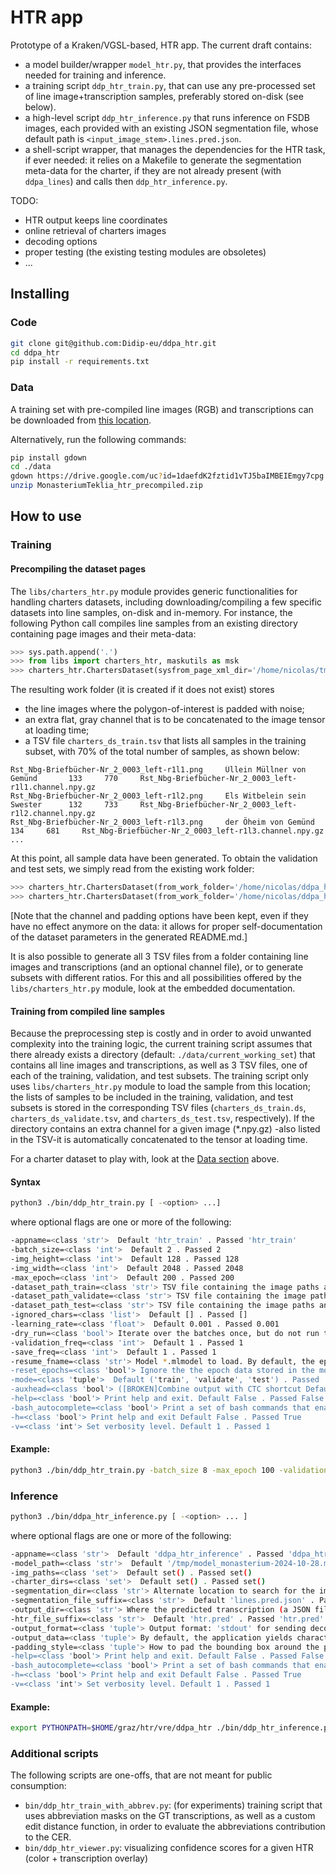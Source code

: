 # HTR app

Prototype of a Kraken/VGSL-based, HTR app. The current draft contains:

- a model builder/wrapper `model_htr.py`, that provides the interfaces needed for training and inference.
- a training script `ddp_htr_train.py`, that can use any pre-processed set of line image+transcription samples, preferably stored on-disk (see below).
- a high-level script `ddp_htr_inference.py` that runs inference on FSDB images, each provided with an existing JSON segmentation file, whose default path is ``<input_image_stem>.lines.pred.json``.
- a shell-script wrapper, that manages the dependencies for the HTR task, if ever needed: it relies on a Makefile to generate the segmentation meta-data for the charter, if they are not already present (with `ddpa_lines`) and calls then `ddp_htr_inference.py`.

TODO: 

+ HTR output keeps line coordinates
+ online retrieval of charters images
+ decoding options
+ proper testing (the existing testing modules are obsoletes)
+ ...

## Installing

### Code

```bash
git clone git@github.com:Didip-eu/ddpa_htr.git
cd ddpa_htr
pip install -r requirements.txt
```


### Data

A training set with pre-compiled line images (RGB) and transcriptions can be downloaded from [this location](https://drive.google.com/uc?id=1daefdK2fztid1vTJ5baIMBEIEmgy7cpg).

Alternatively, run the following commands:

```bash
pip install gdown
cd ./data
gdown https://drive.google.com/uc?id=1daefdK2fztid1vTJ5baIMBEIEmgy7cpg
unzip MonasteriumTeklia_htr_precompiled.zip
```



## How to use


### Training

#### Precompiling the dataset pages

The `libs/charters_htr.py` module provides generic functionalities for handling charters datasets, including downloading/compiling a few specific datasets into line samples, on-disk and in-memory. 
For instance, the following Python call compiles line samples from an existing directory containing page images and their meta-data:


```python
>>> sys.path.append('.')
>>> from libs import charters_htr, maskutils as msk
>>> charters_htr.ChartersDataset(sysfrom_page_xml_dir='/home/nicolas/tmp/data/Monasterium/MonasteriumTekliaGTDataset', work_folder='/home/nicolas/ddpa_htr/data/MonasteriumTeklia_noise_padded_blurry_channel', channel_func=msk.bbox_blurry_channel, line_padding_style='noise')
```

The resulting work folder (it is created if it does not exist) stores 

+ the line images where the polygon-of-interest is padded with noise; 
+ an extra flat, gray channel that is to be concatenated to the image tensor at loading time;
+ a TSV file `charters_ds_train.tsv` that lists all samples in the training subset, with 70% of the total number of samples, as shown below:

```tsv
Rst_Nbg-Briefbücher-Nr_2_0003_left-r1l1.png     Üllein Müllner von Gemünd       133     770     Rst_Nbg-Briefbücher-Nr_2_0003_left-r1l1.channel.npy.gz
Rst_Nbg-Briefbücher-Nr_2_0003_left-r1l2.png     Els Witbelein sein Swester      132     733     Rst_Nbg-Briefbücher-Nr_2_0003_left-r1l2.channel.npy.gz
Rst_Nbg-Briefbücher-Nr_2_0003_left-r1l3.png     der Öheim von Gemünd    134     681     Rst_Nbg-Briefbücher-Nr_2_0003_left-r1l3.channel.npy.gz
...
```

At this point, all sample data have been generated. To obtain the validation and test sets, we simply read from the existing work folder:

```python
>>> charters_htr.ChartersDataset(from_work_folder='/home/nicolas/ddpa_htr/data/MonasteriumTeklia_noise_padded_blurry_channel', channel_func=msk.bbox_blurry_channel, line_padding_style='noise', subset='validate')
>>> charters_htr.ChartersDataset(from_work_folder='/home/nicolas/ddpa_htr/data/MonasteriumTeklia_noise_padded_blurry_channel', channel_func=msk.bbox_blurry_channel, line_padding_style='noise', subset='test')
```

[Note that the channel and padding options have been kept, even if they have no effect anymore on the data: it allows for proper self-documentation of the dataset parameters in the generated README.md.]

It is also possible to generate all 3 TSV files from a folder containing line images and transcriptions (and an optional channel file), or to generate subsets with different ratios. For this and all possibilities offered by the `libs/charters_htr.py` module, look at the embedded documentation.


#### Training from compiled line samples

Because the preprocessing step is costly and in order to avoid unwanted complexity into the training logic, the 
current training script assumes that there already exists a directory (default: `./data/current_working_set`) that contains all line images and transcriptions, as well as 3 TSV files, one of each of the training, validation, and test subsets.
The training script only uses `libs/charters_htr.py` module to load the sample from this location; the lists of samples to be included in the training, validation, and test subsets is stored in the corresponding TSV files (`charters_ds_train.ds`, `charters_ds_validate.tsv`, and `charters_ds_test.tsv`, respectively). If the directory contains an extra channel for a given image (*.npy.gz) -also listed in the TSV-it is automatically concatenated to the tensor at loading time.

For a charter dataset to play with, look at the [Data section](#Data) above.


#### Syntax

```bash	
python3 ./bin/ddp_htr_train.py [ -<option> ...]
```

where optional flags are one or more of the following:

```bash
-appname=<class 'str'>  Default 'htr_train' . Passed 'htr_train'
-batch_size=<class 'int'>  Default 2 . Passed 2
-img_height=<class 'int'>  Default 128 . Passed 128
-img_width=<class 'int'>  Default 2048 . Passed 2048
-max_epoch=<class 'int'>  Default 200 . Passed 200
-dataset_path_train=<class 'str'> TSV file containing the image paths and transcriptions. The parent folder is assumed to contain both images and transcriptions. Default 'data/current_working_set/charters_ds_train.tsv' . Passed 'data/current_working_set/charters_ds_train.tsv'
-dataset_path_validate=<class 'str'> TSV file containing the image paths and transcriptions. The parent folder is assumed to contain both images and transcriptions. Default 'data/current_working_set/charters_ds_validate.tsv' . Passed 'data/current_working_set/charters_ds_validate.tsv'
-dataset_path_test=<class 'str'> TSV file containing the image paths and transcriptions. The parent folder is assumed to contain both images and transcriptions. Default 'data/current_working_set/charters_ds_test.tsv' . Passed 'data/current_working_set/charters_ds_test.tsv'
-ignored_chars=<class 'list'>  Default [] . Passed []
-learning_rate=<class 'float'>  Default 0.001 . Passed 0.001
-dry_run=<class 'bool'> Iterate over the batches once, but do not run the network. Default False . Passed False
-validation_freq=<class 'int'>  Default 1 . Passed 1
-save_freq=<class 'int'>  Default 1 . Passed 1
-resume_fname=<class 'str'> Model *.mlmodel to load. By default, the epoch count will start from the epoch that has been last stored in this file's meta-data. To ignore this and reset the epoch count, set the -reset_epoch option. Default 'model_save.mlmodel' . Passed 'model_save.mlmodel'
-reset_epochs=<class 'bool'> Ignore the the epoch data stored in the model file - use for fine-tuning an existing model on a different dataset. Default False . Passed False
-mode=<class 'tuple'>  Default ('train', 'validate', 'test') . Passed 'train'
-auxhead=<class 'bool'> ([BROKEN]Combine output with CTC shortcut Default False . Passed False
-help=<class 'bool'> Print help and exit. Default False . Passed False
-bash_autocomplete=<class 'bool'> Print a set of bash commands that enable autocomplete for current program. Default False . Passed False
-h=<class 'bool'> Print help and exit Default False . Passed True
-v=<class 'int'> Set verbosity level. Default 1 . Passed 1
```

#### Example:

```bash	
python3 ./bin/ddp_htr_train.py -batch_size 8 -max_epoch 100 -validation_freq 1
```
### Inference

```bash
python3 ./bin/ddpa_htr_inference.py [ -<option> ... ]
```

where optional flags are one or more of the following:

```bash
-appname=<class 'str'>  Default 'ddpa_htr_inference' . Passed 'ddpa_htr_inference'
-model_path=<class 'str'>  Default '/tmp/model_monasterium-2024-10-28.mlmodel' . Passed '/tmp/model_monasterium-2024-10-28.mlmodel'
-img_paths=<class 'set'>  Default set() . Passed set()
-charter_dirs=<class 'set'>  Default set() . Passed set()
-segmentation_dir=<class 'str'> Alternate location to search for the image segmentation data files (for testing). Default '' . Passed ''
-segmentation_file_suffix=<class 'str'>  Default 'lines.pred.json' . Passed 'lines.pred.json'
-output_dir=<class 'str'> Where the predicted transcription (a JSON file) is to be written. Default: in the parent folder of the charter image. Default '' . Passed ''
-htr_file_suffix=<class 'str'>  Default 'htr.pred' . Passed 'htr.pred'
-output_format=<class 'tuple'> Output format: 'stdout' for sending decoded lines on the standard output; 'json' and 'tsv' create JSON and TSV files, respectively. Default ('json', 'stdout', 'tsv') . Passed 'json'
-output_data=<class 'tuple'> By default, the application yields character predictions; 'logits' have it returns logits instead. Default ('pred', 'logits', 'all') . Passed 'pred'
-padding_style=<class 'tuple'> How to pad the bounding box around the polygons: 'median'= polygon's median value, 'noise'=random noise, 'zero'=0-padding, 'none'=no padding Default ('median', 'noise', 'zero', 'none') . Passed 'median'
-help=<class 'bool'> Print help and exit. Default False . Passed False
-bash_autocomplete=<class 'bool'> Print a set of bash commands that enable autocomplete for current program. Default False . Passed False
-h=<class 'bool'> Print help and exit Default False . Passed True
-v=<class 'int'> Set verbosity level. Default 1 . Passed 1
```

#### Example:

```bash
export PYTHONPATH=$HOME/graz/htr/vre/ddpa_htr ./bin/ddp_htr_inference.py -model_path /tmp/model_save.mlmodel -img_paths */*/*/*.img.jpg -segmentation_file_suffix 'lines.pred.json
```


### Additional scripts

The following scripts are one-offs, that are not meant for public consumption:

+ `bin/ddp_htr_train_with_abbrev.py`: (for experiments) training script that uses abbreviation masks on the GT transcriptions, as well as a custom edit distance function, in order to evaluate the abbreviations contribution to the CER.
+ `bin/ddp_htr_viewer.py`: visualizing confidence scores for a given HTR (color + transcription overlay)
